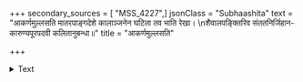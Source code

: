 +++
secondary_sources = [ "MSS_4227",]
jsonClass = "Subhaashita"
text = "आकर्णमुल्लसति मातरपाङ्गदेशे कालाञ्जनेन घटिता तव भाति रेखा।  \nशैवालपङ्क्तिरिव संततनिर्जिहान- कारुण्यपूरपदवी कलितानुबन्धा॥"
title = "आकर्णमुल्लसति"

+++

<details><summary>Text</summary>

आकर्णमुल्लसति मातरपाङ्गदेशे कालाञ्जनेन घटिता तव भाति रेखा।  
शैवालपङ्क्तिरिव संततनिर्जिहान- कारुण्यपूरपदवी कलितानुबन्धा॥
</details>
